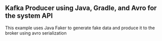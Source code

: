 ## Kafka Producer using Java, Gradle, and Avro for the system API
This example uses Java Faker to generate fake data and produce it to the broker using avro serialization

